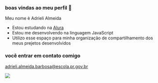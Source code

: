 ### boas vindas ao meu perfil  💙

Meu nome è Adrieli Almeida

- Estou estudando na [Alura](https://www.alura.com.br)
- Estou me desenvolvendo na linguagem JavaScript
- Utilizo esse espaço para minha organização de compartilhamento dos meus prejetos desenvolvidos

### você entrar em contato comigo 

adrieli.almeida.barbosa@escola.pr.gov.br



![](https://media.tenor.com/mCiM7CmGGI4AAAAC/naruto.gif)
